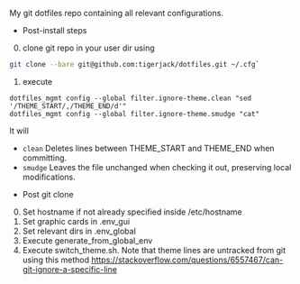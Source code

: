 My git dotfiles repo containing all relevant configurations.

* Post-install steps
0. clone git repo in your user dir using
```sh
git clone --bare git@github.com:tigerjack/dotfiles.git ~/.cfg`
```
1. execute
```
dotfiles_mgmt config --global filter.ignore-theme.clean "sed '/THEME_START/,/THEME_END/d'"
dotfiles_mgmt config --global filter.ignore-theme.smudge "cat"
```
It will
- `clean` Deletes lines between THEME_START and THEME_END when committing.
- `smudge` Leaves the file unchanged when checking it out, preserving local modifications.

* Post git clone
0. Set hostname if not already specified inside /etc/hostname
1. Set graphic cards in .env_gui
2. Set relevant dirs in .env_global
3. Execute generate_from_global_env
4. Execute switch_theme.sh. Note that theme lines are untracked from git using this method https://stackoverflow.com/questions/6557467/can-git-ignore-a-specific-line

